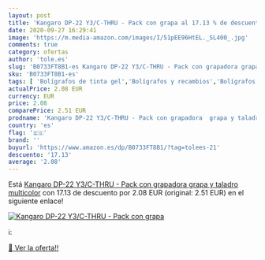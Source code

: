 ```yaml
---
layout: post
title: 'Kangaro DP-22 Y3/C-THRU - Pack con grapa al 17.13 % de descuento'
date: 2020-09-27 16:29:41
image: 'https://m.media-amazon.com/images/I/51pEE96HtEL._SL400_.jpg'
comments: true
category: ofertas
author: 'tole.es'
slug: 'B0733FT8B1-es Kangaro DP-22 Y3/C-THRU - Pack con grapadora grapa y...'
sku: 'B0733FT8B1-es'
tags: [ 'Bolígrafos de tinta gel','Bolígrafos y recambios','Bolígrafos, lápices y útiles de escritura','Oficina y papelería','Recambios para bolígrafos y plumas','grapadora', ]
actualPrice: 2.08 EUR
currency: EUR
price: 2.08
comparePrice: 2.51 EUR
prodname: 'Kangaro DP-22 Y3/C-THRU - Pack con grapadora  grapa y taladro  multicolor'
country: 'es'
flag: '🇪🇸'
brand: ''
buyurl: 'https://www.amazon.es/dp/B0733FT8B1/?tag=tolees-21'
descuento: '17.13'
average: '2.08'
---
```


Está [Kangaro DP-22 Y3/C-THRU - Pack con grapadora  grapa y taladro  multicolor](https://www.amazon.es/dp/B0733FT8B1/?tag=tolees-21) con 17.13 de descuento por 2.08 EUR (original: 2.51 EUR) en el siguiente enlace!

[![Kangaro DP-22 Y3/C-THRU - Pack con grapa](https://m.media-amazon.com/images/I/51pEE96HtEL._SL400_.jpg)](https://www.amazon.es/dp/B0733FT8B1/?tag=tolees-21)

ℹ️:


[🛒 Ver la oferta!!](https://www.amazon.es/dp/B0733FT8B1/?tag=tolees-21)
